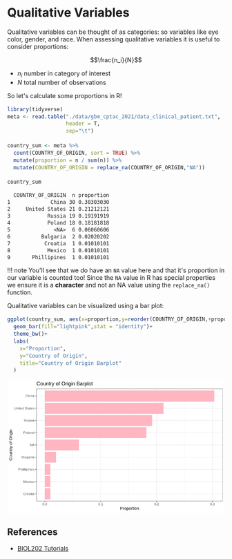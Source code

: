 # Qualitative Variables

Qualitative variables can be thought of as categories: so variables like eye color, gender, and race. 
When assessing qualitative variables it is useful to consider proportions:

$$\frac{n_i}{N}$$

- $n_i$ number in category of interest
- $N$ total number of observations

So let's calculate some proportions in R!

```R
library(tidyverse)
meta <- read.table("./data/gbm_cptac_2021/data_clinical_patient.txt",
                   header = T,
                   sep="\t")

country_sum <- meta %>%
  count(COUNTRY_OF_ORIGIN, sort = TRUE) %>% 
  mutate(proportion = n / sum(n)) %>%
  mutate(COUNTRY_OF_ORIGIN = replace_na(COUNTRY_OF_ORIGIN,"NA"))

country_sum
```

```
  COUNTRY_OF_ORIGIN  n proportion
1             China 30 0.30303030
2     United States 21 0.21212121
3            Russia 19 0.19191919
4            Poland 18 0.18181818
5              <NA>  6 0.06060606
6          Bulgaria  2 0.02020202
7           Croatia  1 0.01010101
8            Mexico  1 0.01010101
9       Phillipines  1 0.01010101
```

!!! note 
    You'll see that we do have an `NA` value here and that it's proportion in our variable is counted too! Since the `NA` value in R has special properties we ensure it is a **character** and not an NA value using the `replace_na()` function. 

Qualitative variables can be visualized using a bar plot:

```R
ggplot(country_sum, aes(x=proportion,y=reorder(COUNTRY_OF_ORIGIN,+proportion))) + 
  geom_bar(fill="lightpink",stat = "identity")+
  theme_bw()+
  labs(
    x="Proportion",
    y="Country of Origin",
    title="Country of Origin Barplot"
  )
```

![](images/barplot.png)

## References

- [BIOL202 Tutorials](https://ubco-biology.github.io/BIOL202/desc_cat_Var.html)
